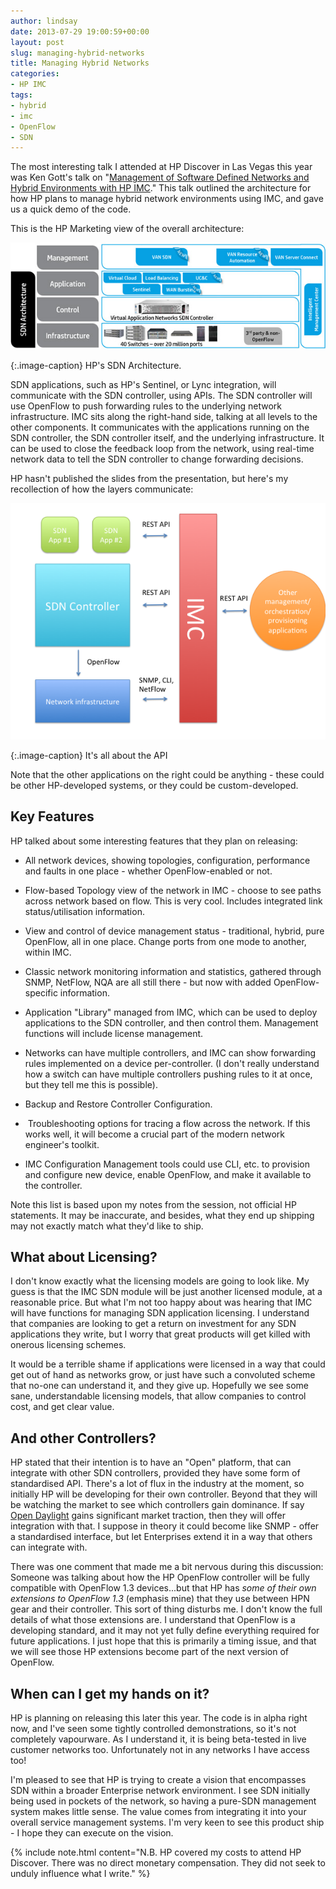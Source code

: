 ```yaml
---
author: lindsay
date: 2013-07-29 19:00:59+00:00
layout: post
slug: managing-hybrid-networks
title: Managing Hybrid Networks
categories:
- HP IMC
tags:
- hybrid
- imc
- OpenFlow
- SDN
---
```


The most interesting talk I attended at HP Discover in Las Vegas this year was Ken Gott's talk on "[Management of Software Defined Networks and Hybrid Environments with HP IMC](http://h30614.www3.hp.com/Discover/OnDemand/LasVegas2013/SessionDetail/c0f06c65-e4ec-4f64-9be5-1aed2d396786#.UfOSVGRga2w)." This talk outlined the architecture for how HP plans to manage hybrid network environments using IMC, and gave us a quick demo of the code.

This is the HP Marketing view of the overall architecture:

[![HP's SDN Architecture. ](/assets/2013/07/sdn-architecture.jpg)](http://h17007.www1.hp.com/us/en/networking/solutions/technology/sdn/index.aspx#tab=TAB1)

{:.image-caption}
HP's SDN Architecture.

SDN applications, such as HP's Sentinel, or Lync integration, will communicate with the SDN controller, using APIs. The SDN controller will use OpenFlow to push forwarding rules to the underlying network infrastructure. IMC sits along the right-hand side, talking at all levels to the other components. It communicates with the applications running on the SDN controller, the SDN controller itself, and the underlying infrastructure. It can be used to close the feedback loop from the network, using real-time network data to tell the SDN controller to change forwarding decisions.

HP hasn't published the slides from the presentation, but here's my recollection of how the layers communicate:

[![IMC SDN Interaction](/assets/2013/07/IMC_SDN.png)](/assets/2013/07/IMC_SDN.png)

{:.image-caption}
It's all about the API

Note that the other applications on the right could be anything - these could be other HP-developed systems, or they could be custom-developed.


## Key Features


HP talked about some interesting features that they plan on releasing:


  * All network devices, showing topologies, configuration, performance and faults in one place - whether OpenFlow-enabled or not.

  * Flow-based Topology view of the network in IMC - choose to see paths across network based on flow. This is very cool. Includes integrated link status/utilisation information.

  * View and control of device management status - traditional, hybrid, pure OpenFlow, all in one place. Change ports from one mode to another, within IMC.

  * Classic network monitoring information and statistics, gathered through SNMP, NetFlow, NQA are all still there - but now with added OpenFlow-specific information.

  * Application "Library" managed from IMC, which can be used to deploy applications to the SDN controller, and then control them. Management functions will include license management.

  * Networks can have multiple controllers, and IMC can show forwarding rules implemented on a device per-controller. (I don't really understand how a switch can have multiple controllers pushing rules to it at once, but they tell me this is possible).

  * Backup and Restore Controller Configuration.

  *  Troubleshooting options for tracing a flow across the network. If this works well, it will become a crucial part of the modern network engineer's toolkit.

  * IMC Configuration Management tools could use CLI, etc. to provision and configure new device, enable OpenFlow, and make it available to the controller.



Note this list is based upon my notes from the session, not official HP statements. It may be inaccurate, and besides, what they end up shipping may not exactly match what they'd like to ship.


## What about Licensing?


I don't know exactly what the licensing models are going to look like. My guess is that the IMC SDN module will be just another licensed module, at a reasonable price. But what I'm not too happy about was hearing that IMC will have functions for managing SDN application licensing. I understand that companies are looking to get a return on investment for any SDN applications they write, but I worry that great products will get killed with onerous licensing schemes.

It would be a terrible shame if applications were licensed in a way that could get out of hand as networks grow, or just have such a convoluted scheme that no-one can understand it, and they give up. Hopefully we see some sane, understandable licensing models, that allow companies to control cost, and get clear value.


## And other Controllers?


HP stated that their intention is to have an "Open" platform, that can integrate with other SDN controllers, provided they have some form of standardised API. There's a lot of flux in the industry at the moment, so initially HP will be developing for their own controller. Beyond that they will be watching the market to see which controllers gain dominance. If say [Open Daylight](http://www.opendaylight.org) gains significant market traction, then they will offer integration with that. I suppose in theory it could become like SNMP - offer a standardised interface, but let Enterprises extend it in a way that others can integrate with.

There was one comment that made me a bit nervous during this discussion: Someone was talking about how the HP OpenFlow controller will be fully compatible with OpenFlow 1.3 devices...but that HP has _some of their own extensions to OpenFlow 1.3_ (emphasis mine) that they use between HPN gear and their controller. This sort of thing disturbs me. I don't know the full details of what those extensions are. I understand that OpenFlow is a developing standard, and it may not yet fully define everything required for future applications. I just hope that this is primarily a timing issue, and that we will see those HP extensions become part of the next version of OpenFlow.


## When can I get my hands on it?


HP is planning on releasing this later this year. The code is in alpha right now, and I've seen some tightly controlled demonstrations, so it's not completely vapourware. As I understand it, it is being beta-tested in live customer networks too. Unfortunately not in any networks I have access too!

I'm pleased to see that HP is trying to create a vision that encompasses SDN within a broader Enterprise network environment. I see SDN initially being used in pockets of the network, so having a pure-SDN management system makes little sense. The value comes from integrating it into your overall service management systems. I'm very keen to see this product ship - I hope they can execute on the vision.

{% include note.html content="N.B. HP covered my costs to attend HP Discover. There was no direct monetary compensation. They did not seek to unduly influence what I write." %}
